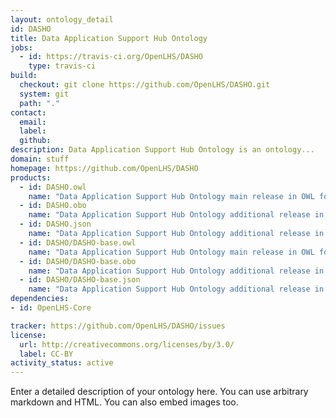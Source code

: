 ```yaml
---
layout: ontology_detail
id: DASHO
title: Data Application Support Hub Ontology
jobs:
  - id: https://travis-ci.org/OpenLHS/DASHO
    type: travis-ci
build:
  checkout: git clone https://github.com/OpenLHS/DASHO.git
  system: git
  path: "."
contact:
  email: 
  label: 
  github: 
description: Data Application Support Hub Ontology is an ontology...
domain: stuff
homepage: https://github.com/OpenLHS/DASHO
products:
  - id: DASHO.owl
    name: "Data Application Support Hub Ontology main release in OWL format"
  - id: DASHO.obo
    name: "Data Application Support Hub Ontology additional release in OBO format"
  - id: DASHO.json
    name: "Data Application Support Hub Ontology additional release in OBOJSon format"
  - id: DASHO/DASHO-base.owl
    name: "Data Application Support Hub Ontology main release in OWL format"
  - id: DASHO/DASHO-base.obo
    name: "Data Application Support Hub Ontology additional release in OBO format"
  - id: DASHO/DASHO-base.json
    name: "Data Application Support Hub Ontology additional release in OBOJSon format"
dependencies:
- id: OpenLHS-Core

tracker: https://github.com/OpenLHS/DASHO/issues
license:
  url: http://creativecommons.org/licenses/by/3.0/
  label: CC-BY
activity_status: active
---
```


Enter a detailed description of your ontology here. You can use arbitrary markdown and HTML.
You can also embed images too.

